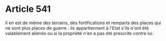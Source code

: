 # Article 541

Il en est de même des terrains, des fortifications et remparts des places qui ne sont plus places de guerre : ils appartiennent à l'Etat s'ils n'ont été valablement aliénés ou si la propriété n'en a pas été prescrite contre lui.
